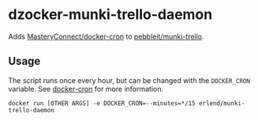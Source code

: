 dzocker-munki-trello-daemon
==========================

Adds [MasteryConnect/docker-cron](https://github.com/MasteryConnect/docker-cron)
to [pebbleit/munki-trello](https://hub.docker.com/r/pebbleit/munki-trello).

Usage
-----

The script runs once every hour, but can be changed with the `DOCKER_CRON`
variable. See
[docker-cron](https://github.com/MasteryConnect/docker-cron#code-example) for
more information.

```
docker run [OTHER ARGS] -e DOCKER_CRON=--minutes=*/15 erlend/munki-trello-daemon
```
